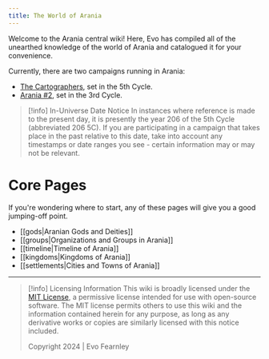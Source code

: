 ```yaml
---
title: The World of Arania
---
```

Welcome to the Arania central wiki! Here, Evo has compiled all of the unearthed knowledge of the world of Arania and catalogued it for your convenience.

Currently, there are two campaigns running in Arania:
- [The Cartographers](https://arania-01.evofearnley.com), set in the 5th Cycle.
- [Arania #2](https://arania-02.evofearnley.com), set in the 3rd Cycle.

> [!info] In-Universe Date Notice
> In instances where reference is made to the present day, it is presently the year 206 of the 5th Cycle (abbreviated 206 5C). If you are participating in a campaign that takes place in the past relative to this date, take into account any timestamps or date ranges you see - certain information may or may not be relevant. 

# Core Pages
If you're wondering where to start, any of these pages will give you a good jumping-off point. 
- [[gods|Aranian Gods and Deities]]
- [[groups|Organizations and Groups in Arania]]
- [[timeline|Timeline of Arania]]
- [[kingdoms|Kingdoms of Arania]]
- [[settlements|Cities and Towns of Arania]]
---
> [!info] Licensing Information
> This wiki is broadly licensed under the [MIT License](https://opensource.org/license/mit), a permissive license intended for use with open-source software. The MIT license permits others to use this wiki and the information contained herein for any purpose, as long as any derivative works or copies are similarly licensed with this notice included.
> 
> Copyright 2024 | Evo Fearnley
